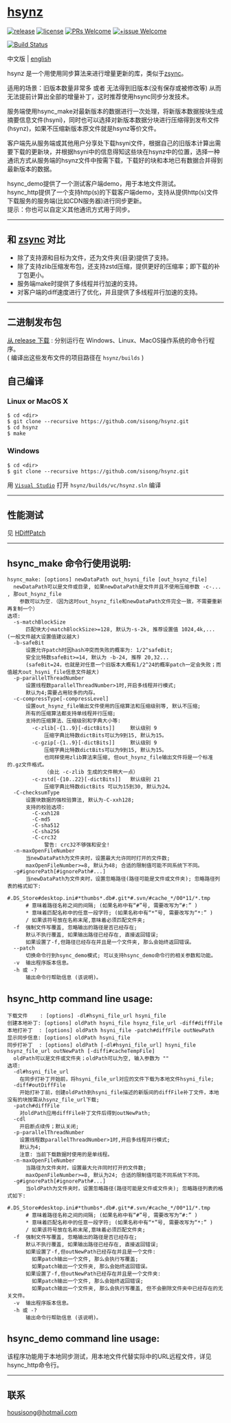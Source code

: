 # [hsynz](https://github.com/sisong/hsynz)
[![release](https://img.shields.io/badge/release-v0.9.1-blue.svg)](https://github.com/sisong/hsynz/releases) 
[![license](https://img.shields.io/badge/license-MIT-blue.svg)](https://github.com/sisong/hsynz/blob/main/LICENSE) 
[![PRs Welcome](https://img.shields.io/badge/PRs-welcome-blue.svg)](https://github.com/sisong/hsynz/pulls)
[![+issue Welcome](https://img.shields.io/github/issues-raw/sisong/hsynz?color=green&label=%2Bissue%20welcome)](https://github.com/sisong/hsynz/issues)   

[![Build Status](https://github.com/sisong/hsynz/workflows/ci/badge.svg?branch=main)](https://github.com/sisong/hsynz/actions?query=workflow%3Aci+branch%3Amain)   

 中文版 | [english](README.md)   

hsynz 是一个用使用同步算法来进行增量更新的库，类似于[zsync](http://zsync.moria.org.uk)。   

适用的场景：旧版本数量非常多 或者 无法得到旧版本(没有保存或被修改等) 从而无法提前计算出全部的增量补丁，这时推荐使用hsync同步分发技术。    

服务端使用hsync_make对最新版本的数据进行一次处理，将新版本数据按块生成摘要信息文件(hsyni)，同时也可以选择对新版本数据分块进行压缩得到发布文件(hsynz)，如果不压缩新版本原文件就是hsynz等价文件。   

客户端先从服务端或其他用户分享处下载hsyni文件，根据自己的旧版本计算出需要下载的更新块，并根据hsyni中的信息得知这些块在hsynz中的位置，选择一种通讯方式从服务端的hsynz文件中按需下载，下载好的块和本地已有数据合并得到最新版本的数据。   

hsync_demo提供了一个测试客户端demo，用于本地文件测试。   
hsync_http提供了一个支持http(s)的下载客户端demo，支持从提供http(s)文件下载服务的服务端(比如CDN服务器)进行同步更新。   
提示：你也可以自定义其他通讯方式用于同步。   
   
---
## 和 [zsync](http://zsync.moria.org.uk) 对比
* 除了支持源和目标为文件，还为文件夹(目录)提供了支持。
* 除了支持zlib压缩发布包，还支持zstd压缩，提供更好的压缩率；即下载的补丁包更小。
* 服务端make时提供了多线程并行加速的支持。
* 对客户端的diff速度进行了优化，并且提供了多线程并行加速的支持。

---
## 二进制发布包
[从 release 下载](https://github.com/sisong/hsynz/releases) : 分别运行在 Windows、Linux、MacOS操作系统的命令行程序。     
( 编译出这些发布文件的项目路径在 `hsynz/builds` )   

## 自己编译
### Linux or MacOS X ###
```
$ cd <dir>
$ git clone --recursive https://github.com/sisong/hsynz.git
$ cd hsynz
$ make
```
### Windows ###
```
$ cd <dir>
$ git clone --recursive https://github.com/sisong/hsynz.git
```
用 [`Visual Studio`](https://visualstudio.microsoft.com) 打开 `hsynz/builds/vc/hsynz.sln` 编译   

---
## 性能测试
  见 [HDiffPatch](https://github.com/sisong/HDiffPatch)

---
## **hsync_make** 命令行使用说明:  
```
hsync_make: [options] newDataPath out_hsyni_file [out_hsynz_file]
  newDataPath可以是文件或目录, 如果newDataPath是文件并且不使用压缩参数 -c-... , 那out_hsynz_file
    参数可以为空.（因为这时out_hsynz_file和newDataPath文件完全一致，不需要重新再复制一个）
选项:
  -s-matchBlockSize
      匹配块大小matchBlockSize>=128, 默认为-s-2k, 推荐设置值 1024,4k,... (一般文件越大设置值建议越大)
  -b-safeBit
      设置允许patch时因hash冲突而失败的概率为: 1/2^safeBit;
      安全比特数safeBit>=14, 默认为 -b-24, 推荐 20,32... 
      (safeBit=24，也就是对任意一个旧版本大概有1/2^24的概率patch一定会失败；而值越大out_hsyni_file信息文件越大)
  -p-parallelThreadNumber
      设置线程数parallelThreadNumber>1时,开启多线程并行模式;
      默认为4;需要占用较多的内存。
  -c-compressType[-compressLevel]
      设置out_hsynz_file输出文件使用的压缩算法和压缩级别等, 默认不压缩;
      所有的压缩算法都支持单线程并行压缩;
      支持的压缩算法、压缩级别和字典大小等:
        -c-zlib[-{1..9}[-dictBits]]     默认级别 9
            压缩字典比特数dictBits可以为9到15, 默认为15。
        -c-gzip[-{1..9}[-dictBits]]     默认级别 9
            压缩字典比特数dictBits可以为9到15, 默认为15。
            也同样使用zlib算法来压缩, 但out_hsynz_file输出文件将是一个标准的.gz文件格式。
            （会比 -c-zlib 生成的文件稍大一点）
        -c-zstd[-{10..22}[-dictBits]]   默认级别 21
            压缩字典比特数dictBits 可以为15到30, 默认为24。
  -C-checksumType
      设置块数据的强校验算法, 默认为-C-xxh128;
      支持的校验选项:
        -C-xxh128
        -C-md5
        -C-sha512
        -C-sha256
        -C-crc32
            警告: crc32不够强和安全!
  -n-maxOpenFileNumber
      当newDataPath为文件夹时，设置最大允许同时打开的文件数;
      maxOpenFileNumber>=8, 默认为48; 合适的限制值可能不同系统下不同。
  -g#ignorePath[#ignorePath#...]
      当newDataPath为文件夹时，设置忽略路径(路径可能是文件或文件夹); 忽略路径列表的格式如下:
        #.DS_Store#desktop.ini#*thumbs*.db#.git*#.svn/#cache_*/00*11/*.tmp
      # 意味着路径名称之间的间隔; (如果名称中有“#”号, 需要改写为“#:” )
      * 意味着匹配名称中的任意一段字符; (如果名称中有“*”号, 需要改写为“*:” )
      / 如果该符号放在名称末尾,意味着必须匹配文件夹;
  -f  强制文件写覆盖, 忽略输出的路径是否已经存在;
      默认不执行覆盖, 如果输出路径已经存在, 直接返回错误;
      如果设置了-f,但路径已经存在并且是一个文件夹, 那么会始终返回错误。
  --patch
      切换命令行到hsync_demo模式; 可以支持hsync_demo命令行的相关参数和功能。
  -v  输出程序版本信息。
  -h 或 -?
      输出命令行帮助信息 (该说明)。
```

## **hsync_http** command line usage:
```
下载文件    : [options] -dl#hsyni_file_url hsyni_file
创建本地补丁: [options] oldPath hsyni_file hsynz_file_url -diff#diffFile
本地打补丁  : [options] oldPath hsyni_file -patch#diffFile outNewPath
显示同步信息: [options] oldPath hsyni_file
同步打补丁  : [options] oldPath [-dl#hsyni_file_url] hsyni_file hsynz_file_url outNewPath [-diffi#cacheTempFile] 
  oldPath可以是文件或文件夹；oldPath可以为空, 输入参数为 ""
选项:
  -dl#hsyni_file_url
    在同步打补丁开始前，将hsyni_file_url对应的文件下载为本地文件hsyni_file; 
  -diff#outDiffFile
    开始打补丁前，创建oldPath到hsyni_file描述的新版间的diffFile补丁文件，本地没有的块按需从hsynz_file_url下载;
  -patch#diffFile
    对oldPath应用diffFile补丁文件后得到outNewPath;
  -cdl
    开启断点续传；默认关闭;
  -p-parallelThreadNumber
    设置线程数parallelThreadNumber>1时,开启多线程并行模式;
    默认为4;
    注意: 当前下载数据时使用的是单线程。
  -n-maxOpenFileNumber
      当路径为文件夹时，设置最大允许同时打开的文件数;
      maxOpenFileNumber>=8, 默认为24; 合适的限制值可能不同系统下不同。
  -g#ignorePath[#ignorePath#...]
      当oldPath为文件夹时，设置忽略路径(路径可能是文件或文件夹); 忽略路径列表的格式如下:
        #.DS_Store#desktop.ini#*thumbs*.db#.git*#.svn/#cache_*/00*11/*.tmp
      # 意味着路径名称之间的间隔; (如果名称中有“#”号, 需要改写为“#:” )
      * 意味着匹配名称中的任意一段字符; (如果名称中有“*”号, 需要改写为“*:” )
      / 如果该符号放在名称末尾,意味着必须匹配文件夹;
  -f  强制文件写覆盖, 忽略输出的路径是否已经存在;
      默认不执行覆盖, 如果输出路径已经存在, 直接返回错误;
      如果设置了-f,但outNewPath已经存在并且是一个文件:
        如果patch输出一个文件, 那么会执行写覆盖;
        如果patch输出一个文件夹, 那么会始终返回错误。
      如果设置了-f,但outNewPath已经存在并且是一个文件夹:
        如果patch输出一个文件, 那么会始终返回错误;
        如果patch输出一个文件夹, 那么会执行写覆盖, 但不会删除文件夹中已经存在的无关文件。
  -v  输出程序版本信息。
  -h 或 -?
      输出命令行帮助信息 (该说明)。
```

## **hsync_demo** command line usage:
   该程序功能用于本地同步测试，用本地文件代替实际中的URL远程文件，详见hsync_http命令行。

---
## 联系
housisong@hotmail.com  